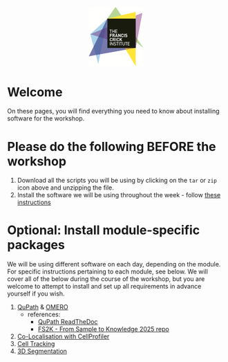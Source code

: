 <p align="center">
  <img width="25%" src="./assets/CRICK_Primary_Logo_CMYK High res.png" alt="Crick Logo">
</p>

# Welcome

On these pages, you will find everything you need to know about installing software for the workshop.

# Please do the following BEFORE the workshop

1. Download all the scripts you will be using by clicking on the `tar` or `zip` icon above and unzipping the file.
2. Install the software we will be using throughout the week - follow [these instructions](./Pages/Installation-Instructions.md)

# Optional: Install module-specific packages

We will be using different software on each day, depending on the module. For specific instructions pertaining to each module, see below. We will cover all of the below during the course of the workshop, but you are welcome to attempt to install and set up all requirements in advance yourself if you wish.
1. [QuPath](https://qupath.github.io/) & [OMERO](./OMERO/readme.md)
    - references:
       - [QuPath ReadTheDoc](https://qupath.readthedocs.io/en/0.6/docs/tutorials/index.html)
       - [FS2K - From Sample to Knowledge 2025 repo](https://github.com/saramcardle/FS2K)
3. [Co-Localisation with CellProfiler](./Colocalization/readme.md)
4. [Cell Tracking](./Live-Cell-Imaging-And-Tracking/Live-Cell-Imaging-and-Tracking.md)
5. [3D Segmentation](./3D_Segmentation/readme.md)
